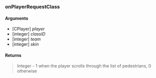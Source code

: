 ### onPlayerRequestClass

#### Arguments

- [CPlayer] *player*
- [integer] *classID*
- [integer] *team*
- [integer] *skin*

#### Returns

> Integer - 1 when the player scrolls through the list of pedestrians, 0 otherwise

